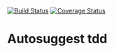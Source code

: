 [![Build Status](https://travis-ci.org/fupet/autosuggest_tdd6.svg)](https://travis-ci.org/fupet/autosuggest_tdd6)
[![Coverage Status](https://img.shields.io/coveralls/fupet/autosuggest_tdd6.svg)](https://coveralls.io/r/fupet/autosuggest_tdd6)

Autosuggest tdd
============

